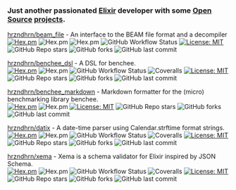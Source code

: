 ### Just another passionated [Elixir](https://elixir-lang.org/) developer with some [Open Source](https://opensource.org/) [projects](https://hex.pm/users/mkruse).

[hrzndhrn/beam_file](https://github.com/hrzndhrn/beam_file#readme) - An interface to the BEAM file format and a decompiler  
[![Hex.pm](https://img.shields.io/hexpm/v/beam_file.svg?style=flat-square)](https://hex.pm/packages/beam_file)
![Hex.pm](https://img.shields.io/hexpm/dt/beam_file?style=flat-square)
![Hex.pm](https://img.shields.io/hexpm/dt/beam_file?style=flat-square)
![GitHub Workflow Status](https://img.shields.io/github/workflow/status/hrzndhrn/beam_file/CI?style=flat-square)
[![License: MIT](https://img.shields.io/badge/License-MIT-yellow.svg?style=flat-square)](https://opensource.org/licenses/MIT)
![GitHub Repo stars](https://img.shields.io/github/stars/hrzndhrn/beam_file?style=flat-square)
![GitHub forks](https://img.shields.io/github/forks/hrzndhrn/beam_file?style=flat-square)
![GitHub last commit](https://img.shields.io/github/last-commit/hrzndhrn/beam_file?style=flat-square)

[hrzndhrn/benchee_dsl](https://github.com/hrzndhrn/benchee_dsl#readme) - A DSL for benchee.  
[![Hex.pm](https://img.shields.io/hexpm/v/benchee_dsl.svg?style=flat-square)](https://hex.pm/packages/benchee_dsl)
![Hex.pm](https://img.shields.io/hexpm/dt/benchee_dsl?style=flat-square)
![GitHub Workflow Status](https://img.shields.io/github/workflow/status/hrzndhrn/benchee_dsl/CI?style=flat-square)
![Coveralls](https://img.shields.io/coveralls/github/hrzndhrn/benchee_dsl?style=flat-square)
[![License: MIT](https://img.shields.io/badge/License-MIT-yellow.svg?style=flat-square)](https://opensource.org/licenses/MIT)
![GitHub Repo stars](https://img.shields.io/github/stars/hrzndhrn/benchee_dsl?style=flat-square)
![GitHub forks](https://img.shields.io/github/forks/hrzndhrn/benchee_dsl?style=flat-square)
![GitHub last commit](https://img.shields.io/github/last-commit/hrzndhrn/benchee_dsl?style=flat-square)

[hrzndhrn/benchee_markdown](https://github.com/hrzndhrn/benchee_markdown#readme) - Markdown formatter for the (micro) benchmarking library benchee.   
[![Hex.pm](https://img.shields.io/hexpm/v/benchee_markdown.svg?style=flat-square)](https://hex.pm/packages/benchee_markdown)
![Hex.pm](https://img.shields.io/hexpm/dt/benchee_markdown?style=flat-square)
[![License: MIT](https://img.shields.io/badge/License-MIT-yellow.svg?style=flat-square)](https://opensource.org/licenses/MIT)
![GitHub Repo stars](https://img.shields.io/github/stars/hrzndhrn/benchee_markdown?style=flat-square)
![GitHub forks](https://img.shields.io/github/forks/hrzndhrn/benchee_markdown?style=flat-square)
![GitHub last commit](https://img.shields.io/github/last-commit/hrzndhrn/benchee_markdown?style=flat-square)

[hrzndhrn/datix](https://github.com/hrzndhrn/datix#readme) - A date-time parser using Calendar.strftime format strings.  
[![Hex.pm](https://img.shields.io/hexpm/v/datix.svg?style=flat-square)](https://hex.pm/packages/datix)
![Hex.pm](https://img.shields.io/hexpm/dt/datix?style=flat-square)
![GitHub Workflow Status](https://img.shields.io/github/workflow/status/hrzndhrn/datix/CI?style=flat-square)
![Coveralls](https://img.shields.io/coveralls/github/hrzndhrn/datix?style=flat-square)
[![License: MIT](https://img.shields.io/badge/License-MIT-yellow.svg?style=flat-square)](https://opensource.org/licenses/MIT)
![GitHub Repo stars](https://img.shields.io/github/stars/hrzndhrn/datix?style=flat-square)
![GitHub forks](https://img.shields.io/github/forks/hrzndhrn/datix?style=flat-square)
![GitHub last commit](https://img.shields.io/github/last-commit/hrzndhrn/datix?style=flat-square)

[hrzndhrn/xema](https://github.com/hrzndhrn/xema#readme) - Xema is a schema validator for Elixir inspired by JSON Schema.  
[![Hex.pm](https://img.shields.io/hexpm/v/xema.svg?style=flat-square)](https://hex.pm/packages/xema)
![Hex.pm](https://img.shields.io/hexpm/dt/xema?style=flat-square)
![GitHub Workflow Status](https://img.shields.io/github/workflow/status/hrzndhrn/xema/CI?style=flat-square)
![Coveralls](https://img.shields.io/coveralls/github/hrzndhrn/xema?style=flat-square)
[![License: MIT](https://img.shields.io/badge/License-MIT-yellow.svg?style=flat-square)](https://opensource.org/licenses/MIT)
![GitHub Repo stars](https://img.shields.io/github/stars/hrzndhrn/xema?style=flat-square)
![GitHub forks](https://img.shields.io/github/forks/hrzndhrn/xema?style=flat-square)
![GitHub last commit](https://img.shields.io/github/last-commit/hrzndhrn/xema?style=flat-square)

